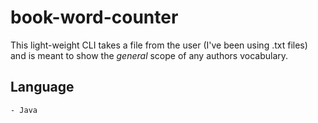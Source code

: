 # book-word-counter

This light-weight CLI takes a file from the user (I've been using .txt files) and is meant to show the *general* scope of any authors vocabulary. 

## Language
    - Java

